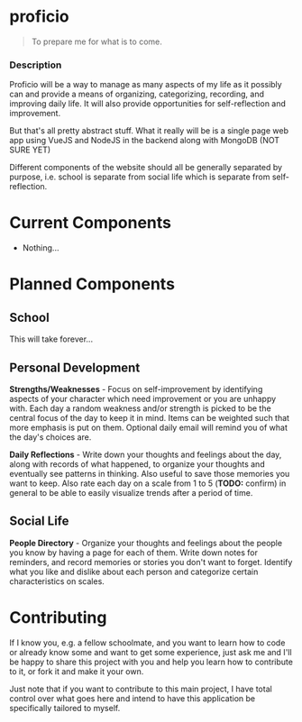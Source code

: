 # proficio
>To prepare me for what is to come.

### Description
Proficio will be a way to manage as many aspects of my life as it possibly can and provide a means of organizing, categorizing, recording, and improving daily life. It will also provide opportunities for self-reflection and improvement.

But that's all pretty abstract stuff. What it really will be is a single page web app using VueJS and NodeJS in the backend along with MongoDB (NOT SURE YET)

Different components of the website should all be generally separated by purpose, i.e. school is separate from social life which is separate from self-reflection.

# Current Components
- Nothing...

# Planned Components

## School
This will take forever...

## Personal Development
**Strengths/Weaknesses** - Focus on self-improvement by identifying aspects of your character which need improvement or you are unhappy with. Each day a random weakness and/or strength is picked to be the central focus of the day to keep it in mind. Items can be weighted such that more emphasis is put on them. Optional daily email will remind you of what the day's choices are.

**Daily Reflections** - Write down your thoughts and feelings about the day, along with records of what happened, to organize your thoughts and eventually see patterns in thinking. Also useful to save those memories you want to keep. Also rate each day on a scale from 1 to 5 (**TODO:** confirm) in general to be able to easily visualize trends after a period of time.

## Social Life
**People Directory** - Organize your thoughts and feelings about the people you know by having a page for each of them. Write down notes for reminders, and record memories or stories you don't want to forget. Identify what you like and dislike about each person and categorize certain characteristics on scales. 



# Contributing
If I know you, e.g. a fellow schoolmate, and you want to learn how to code or already know some and want to get some experience, just ask me and I'll be happy to share this project with you and help you learn how to contribute to it, or fork it and make it your own.

Just note that if you want to contribute to this main project, I have total control over what goes here and intend to have this application be specifically tailored to myself.
